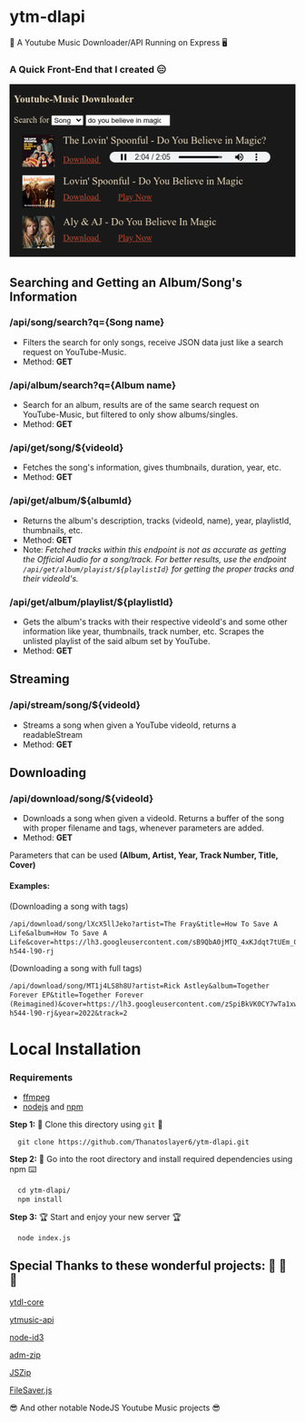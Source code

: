 # ytm-dlapi

🎵 A Youtube Music Downloader/API Running on Express 🖥️

### A Quick Front-End that I created 😑
![Example Frontend](/example-frontend/example-frontend.png)

## Searching and Getting an Album/Song's Information

### /api/song/search?q={Song name}

- Filters the search for only songs, receive JSON data just like a search request on YouTube-Music.
- Method: **GET**

### /api/album/search?q={Album name}

- Search for an album, results are of the same search request on YouTube-Music, but filtered to only show albums/singles.
- Method: **GET**

### /api/get/song/${videoId}

- Fetches the song's information, gives thumbnails, duration, year, etc.
- Method: **GET**

### /api/get/album/${albumId}

- Returns the album's description, tracks (videoId, name), year, playlistId, thumbnails, etc.
- Method: **GET**
- Note: _Fetched tracks within this endpoint is not as accurate as getting the Official Audio for a song/track. For better results, use the endpoint `/api/get/album/playist/${playlistId}` for getting the proper tracks and their videoId's._

### /api/get/album/playlist/${playlistId}

- Gets the album's tracks with their respective videoId's and some other information like year, thumbnails, track number, etc. Scrapes the unlisted playlist of the said album set by YouTube.
- Method: **GET**

## Streaming

### /api/stream/song/${videoId}

- Streams a song when given a YouTube videoId, returns a readableStream
- Method: **GET**

## Downloading

### /api/download/song/${videoId}

- Downloads a song when given a videoId. Returns a buffer of the song with proper filename and tags, whenever parameters are added.
- Method: **GET**

Parameters that can be used **(Album, Artist, Year, Track Number, Title, Cover)**

  #### Examples: 
  (Downloading a song with tags)
  ```
  /api/download/song/lXcX5llJeko?artist=The Fray&title=How To Save A Life&album=How To Save A Life&cover=https://lh3.googleusercontent.com/sB9QbA0jMTQ_4xKJdqt7tUEm_GPazioRHhZ4WWRuTKt7k9yVIKiYbAlpjYKGymR5Ru14e6W0Ta9WbT34=w544-h544-l90-rj
  ```
  (Downloading a song with full tags)
  ```
  /api/download/song/MT1j4LS8h8U?artist=Rick Astley&album=Together Forever EP&title=Together Forever (Reimagined)&cover=https://lh3.googleusercontent.com/zSpiBkVK0CY7wTa1xwmQCeAaF6196AFt456eTG6wonaYP_s7MxbkV6tvZ2oCAHLpRrqJXqIpxpTw8hFH=w544-h544-l90-rj&year=2022&track=2
  ```
  
# Local Installation

### Requirements
- [ffmpeg](https://ffmpeg.org/download.html)
- [nodejs](https://nodejs.org/en/download/) and [npm](https://nodejs.org/en/download/)

**Step 1:** 🤲 Clone this directory using `git` 🤝
```
  git clone https://github.com/Thanatoslayer6/ytm-dlapi.git
```
**Step 2:** 🏃 Go into the root directory and install required dependencies using npm ⌨️

```
  cd ytm-dlapi/
  npm install
```
**Step 3:** 🏆 Start and enjoy your new server 🏆

```
  node index.js
```

## Special Thanks to these wonderful projects: 👏 👏 👏

[ytdl-core](https://github.com/fent/node-ytdl-core)

[ytmusic-api](https://github.com/zS1L3NT/ts-npm-ytmusic-api)

[node-id3](https://github.com/Zazama/node-id3)

[adm-zip](https://github.com/cthackers/adm-zip)

[JSZip](https://github.com/Stuk/jszip)

[FileSaver.js](https://github.com/eligrey/FileSaver.js)

😎 And other notable NodeJS Youtube Music projects 😎
